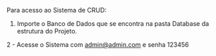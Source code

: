 Para acesso ao Sistema de CRUD:

1. Importe o Banco de Dados que se encontra na pasta Database da estrutura do Projeto.

2 - Acesse o Sistema com admin@admin.com e senha 123456

